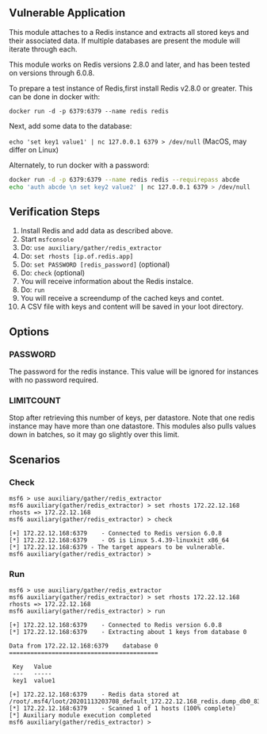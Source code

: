 ## Vulnerable Application

This module attaches to a Redis instance and extracts all stored keys and their associated data. If multiple databases are present the module will iterate through each.

This module works on Redis versions 2.8.0 and later, and has been tested on versions through 6.0.8.

To prepare a test instance of Redis,first install Redis v2.8.0 or greater. This can be done in docker with:

`docker run -d -p 6379:6379 --name redis redis`

Next, add some data to the database:

`echo 'set key1 value1' | nc 127.0.0.1 6379 > /dev/null` (MacOS, may differ on Linux)

Alternately, to run docker with a password:

```bash
docker run -d -p 6379:6379 --name redis redis --requirepass abcde
echo 'auth abcde \n set key2 value2' | nc 127.0.0.1 6379 > /dev/null
``` 


## Verification Steps

1. Install Redis and add data as described above.
1. Start `msfconsole`
1. Do: `use auxiliary/gather/redis_extractor`
1. Do: `set rhosts [ip.of.redis.app]` 
1. Do: `set PASSWORD [redis_password]` (optional)
1. Do: `check` (optional)
1. You will receive information about the Redis instalce.
1. Do: `run`
1. You will receive a screendump of the cached keys and contet.
1. A CSV file with keys and content will be saved in your loot directory.

## Options

### **PASSWORD**

The password for the redis instance. This value will be ignored for instances with no password required.

### **LIMITCOUNT**

Stop after retrieving this number of keys, per datastore. Note that one redis instance may have more than one datastore. This modules also pulls values down in batches, so it may go slightly over this limit.

## Scenarios

### Check 

```
msf6 > use auxiliary/gather/redis_extractor
msf6 auxiliary(gather/redis_extractor) > set rhosts 172.22.12.168
rhosts => 172.22.12.168
msf6 auxiliary(gather/redis_extractor) > check

[+] 172.22.12.168:6379    - Connected to Redis version 6.0.8
[*] 172.22.12.168:6379    - OS is Linux 5.4.39-linuxkit x86_64
[*] 172.22.12.168:6379 - The target appears to be vulnerable.
msf6 auxiliary(gather/redis_extractor) >
```

### Run

```
msf6 > use auxiliary/gather/redis_extractor
msf6 auxiliary(gather/redis_extractor) > set rhosts 172.22.12.168
rhosts => 172.22.12.168
msf6 auxiliary(gather/redis_extractor) > run

[+] 172.22.12.168:6379    - Connected to Redis version 6.0.8
[*] 172.22.12.168:6379    - Extracting about 1 keys from database 0

Data from 172.22.12.168:6379    database 0
==========================================

 Key   Value
 ---   -----
 key1  value1

[+] 172.22.12.168:6379    - Redis data stored at /root/.msf4/loot/20201113203708_default_172.22.12.168_redis.dump_db0_836292.txt
[*] 172.22.12.168:6379    - Scanned 1 of 1 hosts (100% complete)
[*] Auxiliary module execution completed
msf6 auxiliary(gather/redis_extractor) >
```
